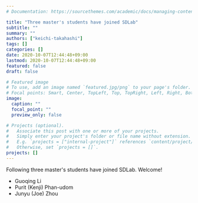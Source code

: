 ```yaml
---
# Documentation: https://sourcethemes.com/academic/docs/managing-content/

title: "Three master's students have joined SDLab"
subtitle: ""
summary: ""
authors: ["keichi-takahashi"]
tags: []
categories: []
date: 2020-10-07T12:44:48+09:00
lastmod: 2020-10-07T12:44:48+09:00
featured: false
draft: false

# Featured image
# To use, add an image named `featured.jpg/png` to your page's folder.
# Focal points: Smart, Center, TopLeft, Top, TopRight, Left, Right, BottomLeft, Bottom, BottomRight.
image:
  caption: ""
  focal_point: ""
  preview_only: false

# Projects (optional).
#   Associate this post with one or more of your projects.
#   Simply enter your project's folder or file name without extension.
#   E.g. `projects = ["internal-project"]` references `content/project/deep-learning/index.md`.
#   Otherwise, set `projects = []`.
projects: []
---
```


Following three master's students have joined SDLab. Welcome!

<!--more-->

- Guoqing Li
- Purit (Kenji) Phan-udom
- Junyu (Joe) Zhou
